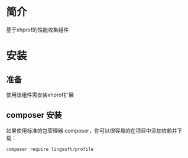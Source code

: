# 简介
基于xhprof的性能收集组件

# 安装  

## 准备  
使用该组件需安装xhprof扩展

## composer 安装
如果使用标准的包管理器 composer，你可以很容易的在项目中添加依赖并下载：  
```
composer require lingsoft/profile
```
